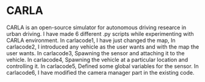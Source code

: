 # CARLA
CARLA is an open-source simulator for autonomous driving researce in urban driving.
I have made 6 different .py scripts while experimenting with CARLA environment.
In carlacode1, I have just changed the map,
In carlacode2, I introduced any vehicle as the user wants and with the map the user wants.
In carlacode3, Spawning the sensor and attaching it to the vehicle.
In carlacode4, Spawning the vehicle at a particular location and controlling it.
In carlacode5, Defined some global variables for the sensor.
In carlacode6, I have modified the camera manager part in the existing code.
